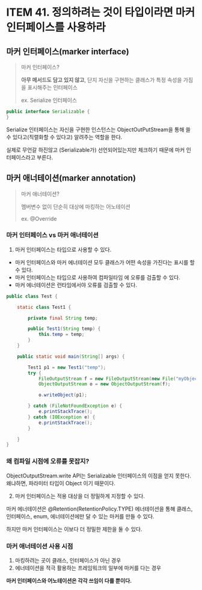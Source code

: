 # ITEM 41. 정의하려는 것이 타입이라면 마커 인터페이스를 사용하라

## 마커 인터페이스(marker interface)

> 마커 인터페이스?
>
> **아무 메서드도 담고 있지 않고**, 단지 자신을 구현하는 클래스가 특정 속성을 가짐을 표시해주는 인터페이스
>
> ex. Serialize 인터페이스

```java
public interface Serializable {
}
```
Serialize 인터페이스는 자신을 구현한 인스턴스는 ObjectOutPutStream을 통해 쓸 수 있다고(직렬화할 수 있다고) 알려주는 역할을 한다.

실제로 무언갈 하진않고 (Serializable가) 선언되어있는지만 체크하기 때문에 마커 인터페이스라고 부른다.



## 마커 애너테이션(marker annotation)

> 마커 애너테이션?
>
> 멤버변수 없이 단순히 대상에 마킹하는 어노테이션
>
> ex. @Override

### 마커 인터페이스 vs 마커 애너테이션

1. 마커 인터페이스는 타입으로 사용할 수 있다.

- 마커 인터페이스와 마커 에너테이션 모두 클래스가 어떤 속성을 가진다는 표시를 할 수 있다.
- 마커 인터페이스는 타입으로 사용하여 컴파일타임 에 오류를 검출할 수 있다.
- 마커 에너테이션은 런타임에서야 오류를 검출할 수 있다.

```java
public class Test {

    static class Test1 {

        private final String temp;

        public Test1(String temp) {
            this.temp = temp;
        }
    }

    public static void main(String[] args) {

        Test1 p1 = new Test1("temp");
        try {
            FileOutputStream f = new FileOutputStream(new File("myObjects.txt"));
            ObjectOutputStream o = new ObjectOutputStream(f);

            o.writeObject(p1);

        } catch (FileNotFoundException e) {
            e.printStackTrace();
        } catch (IOException e) {
            e.printStackTrace();
        }

    }
}
```

### 왜 컴파일 시점에 오류를 못잡지?

ObjectOutputStream.write API는 Serializable 인터페이스의 이점을 얻지 못한다. 왜냐하면, 파라미터 타입이 Object 이기 때문이다.


2. 마커 인터페이스는 적용 대상을 더 정밀하게 지정할 수 있다.

마커 에너테이션은 @Retention(RetentionPolicy.TYPE) 에너테이션을 통해 클래스, 인터페이스, enum, 에너테이션에만 달 수 있는 마커를 만들 수 있다.

하지만 마커 인터페이스는 이보다 더 정밀한 제한을 둘 수 있다.


### 마커 애너테이션 사용 시점

1. 마킹하려는 곳이 클래스, 인터페이스가 아닌 경우
2. 에너테이션을 적극 활용하는 프레임워크의 일부에 마커를 다는 경우

**마커 인터페이스와 어노테이션은 각각 쓰임이 다를 뿐이다.**